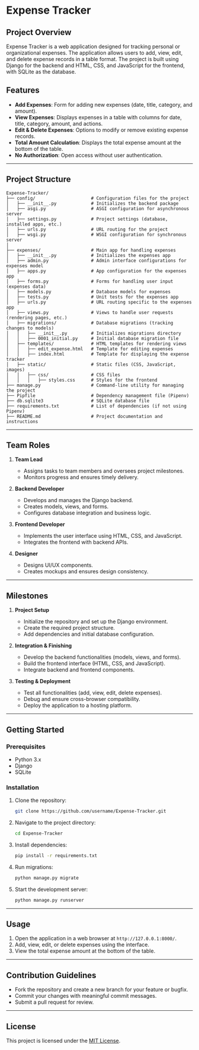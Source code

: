 # Expense Tracker

## Project Overview
Expense Tracker is a web application designed for tracking personal or organizational expenses. The application allows users to add, view, edit, and delete expense records in a table format. The project is built using Django for the backend and HTML, CSS, and JavaScript for the frontend, with SQLite as the database.

## Features
- **Add Expenses**: Form for adding new expenses (date, title, category, and amount).
- **View Expenses**: Displays expenses in a table with columns for date, title, category, amount, and actions.
- **Edit & Delete Expenses**: Options to modify or remove existing expense records.
- **Total Amount Calculation**: Displays the total expense amount at the bottom of the table.
- **No Authorization**: Open access without user authentication.

---

## Project Structure
```
Expense-Tracker/
├── config/                     # Configuration files for the project
│   ├── __init__.py             # Initializes the backend package
│   ├── asgi.py                 # ASGI configuration for asynchronous server
│   ├── settings.py             # Project settings (database, installed apps, etc.)
│   ├── urls.py                 # URL routing for the project
│   ├── wsgi.py                 # WSGI configuration for synchronous server
│    
├── expenses/                   # Main app for handling expenses
│   ├── __init__.py             # Initializes the expenses app
│   ├── admin.py                # Admin interface configurations for expenses model
│   ├── apps.py                 # App configuration for the expenses app
│   ├── forms.py                # Forms for handling user input (expenses data)
│   ├── models.py               # Database models for expenses
│   ├── tests.py                # Unit tests for the expenses app
│   ├── urls.py                 # URL routing specific to the expenses app
│   ├── views.py                # Views to handle user requests (rendering pages, etc.)
│   ├── migrations/             # Database migrations (tracking changes to models)
│   │   ├── __init__.py         # Initializes migrations directory
│   │   ├── 0001_initial.py     # Initial database migration file
│   ├── templates/              # HTML templates for rendering views
│   │   ├── edit_expense.html   # Template for editing expenses
│   │   ├── index.html          # Template for displaying the expense tracker
│   ├── static/                 # Static files (CSS, JavaScript, images)
│   │   ├── css/                # CSS files
│   │   │   ├── styles.css      # Styles for the frontend
├── manage.py                   # Command-line utility for managing the project
├── Pipfile                     # Dependency management file (Pipenv)
├── db.sqlite3                  # SQLite database file
├── requirements.txt            # List of dependencies (if not using Pipenv)
├── README.md                   # Project documentation and instructions
```

---

## Team Roles
1. **Team Lead**
   - Assigns tasks to team members and oversees project milestones.
   - Monitors progress and ensures timely delivery.

2. **Backend Developer**
   - Develops and manages the Django backend.
   - Creates models, views, and forms.
   - Configures database integration and business logic.

3. **Frontend Developer**
   - Implements the user interface using HTML, CSS, and JavaScript.
   - Integrates the frontend with backend APIs.

4. **Designer**
   - Designs UI/UX components.
   - Creates mockups and ensures design consistency.

---

## Milestones
1. **Project Setup**
   - Initialize the repository and set up the Django environment.
   - Create the required project structure.
   - Add dependencies and initial database configuration.

2. **Integration & Finishing**
   - Develop the backend functionalities (models, views, and forms).
   - Build the frontend interface (HTML, CSS, and JavaScript).
   - Integrate backend and frontend components.

3. **Testing & Deployment**
   - Test all functionalities (add, view, edit, delete expenses).
   - Debug and ensure cross-browser compatibility.
   - Deploy the application to a hosting platform.

---

## Getting Started
### Prerequisites
- Python 3.x
- Django
- SQLite

### Installation
1. Clone the repository:
   ```bash
   git clone https://github.com/username/Expense-Tracker.git
   ```
2. Navigate to the project directory:
   ```bash
   cd Expense-Tracker
   ```
3. Install dependencies:
   ```bash
   pip install -r requirements.txt
   ```
4. Run migrations:
   ```bash
   python manage.py migrate
   ```
5. Start the development server:
   ```bash
   python manage.py runserver
   ```

---

## Usage
1. Open the application in a web browser at `http://127.0.0.1:8000/`.
2. Add, view, edit, or delete expenses using the interface.
3. View the total expense amount at the bottom of the table.

---

## Contribution Guidelines
- Fork the repository and create a new branch for your feature or bugfix.
- Commit your changes with meaningful commit messages.
- Submit a pull request for review.

---

## License
This project is licensed under the [MIT License](LICENSE).
